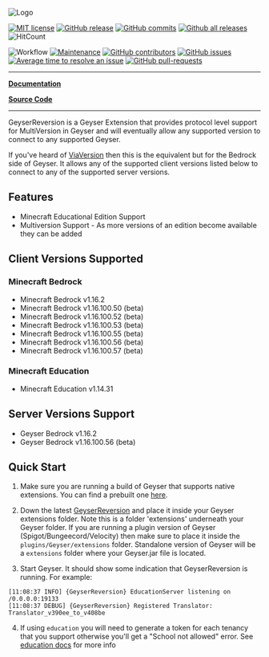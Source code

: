 ![Logo](https://bundabrg.github.io/GeyserReversion/img/title.png)

[![MIT license](https://img.shields.io/badge/License-MIT-blue.svg)](https://lbesson.mit-license.org/)
[![GitHub release](https://img.shields.io/github/release/Bundabrg/GeyserReversion)](https://GitHub.com/Bundabrg/GeyserReversion/releases/)
[![GitHub commits](https://img.shields.io/github/commits-since/Bundabrg/GeyserReversion/latest)](https://GitHub.com/Bundabrg/GeyserReversion/commit/)
[![Github all releases](https://img.shields.io/github/downloads/Bundabrg/GeyserReversion/total.svg)](https://GitHub.com/Bundabrg/GeyserReversion/releases/)
![HitCount](http://hits.dwyl.com/bundabrg/GeyserReversion.svg)

![Workflow](https://github.com/bundabrg/GeyserReversion/workflows/build/badge.svg)
[![Maintenance](https://img.shields.io/badge/Maintained%3F-yes-green.svg)](https://GitHub.com/Bundabrg/GeyserReversion/graphs/commit-activity)
[![GitHub contributors](https://img.shields.io/github/contributors/Bundabrg/GeyserReversion)](https://GitHub.com/Bundabrg/GeyserReversion/graphs/contributors/)
[![GitHub issues](https://img.shields.io/github/issues/Bundabrg/GeyserReversion)](https://GitHub.com/Bundabrg/GeyserReversion/issues/)
[![Average time to resolve an issue](http://isitmaintained.com/badge/resolution/Bundabrg/GeyserReversion.svg)](http://isitmaintained.com/project/Bundabrg/GeyserReversion "Average time to resolve an issue")
[![GitHub pull-requests](https://img.shields.io/github/issues-pr/Bundabrg/GeyserReversion)](https://GitHub.com/Bundabrg/GeyserReversion/pull/)
 

---

[**Documentation**](https://bundabrg.github.io/GeyserReversion/)

[**Source Code**](https://github.com/bundabrg/GeyserReversion/)

---

GeyserReversion is a Geyser Extension that provides protocol level support for MultiVersion in Geyser and will eventually
allow any supported version to connect to any supported Geyser.

If you've heard of [ViaVersion](https://github.com/ViaVersion/ViaVersion) then this is the equivalent but for the Bedrock
side of Geyser. It allows any of the supported client versions listed below to connect to any of the supported server
versions.

## Features

* Minecraft Educational Edition Support
* Multiversion Support - As more versions of an edition become available they can be added

## Client Versions Supported

### Minecraft Bedrock
* Minecraft Bedrock v1.16.2
* Minecraft Bedrock v1.16.100.50 (beta)
* Minecraft Bedrock v1.16.100.52 (beta)
* Minecraft Bedrock v1.16.100.53 (beta)
* Minecraft Bedrock v1.16.100.55 (beta)
* Minecraft Bedrock v1.16.100.56 (beta)
* Minecraft Bedrock v1.16.100.57 (beta)

### Minecraft Education
* Minecraft Education v1.14.31

## Server Versions Support
* Geyser Bedrock v1.16.2
* Geyser Bedrock v1.16.100.56 (beta)

## Quick Start

1. Make sure you are running a build of Geyser that supports native extensions. You can find a prebuilt one [here](https://github.com/bundabrg/Geyser/releases).

2. Down the latest [GeyserReversion](https://github.com/bundabrg/GeyserReversion/releases) and place it inside your Geyser extensions folder. Note this is
a folder 'extensions' underneath your Geyser folder. If you are running a plugin version of Geyser (Spigot/Bungeecord/Velocity) then
make sure to place it inside the `plugins/Geyser/extensions` folder. Standalone version of Geyser will be a `extensions` folder
where your Geyser.jar file is located.

3. Start Geyser. It should show some indication that GeyserReversion is running. For example:

```
[11:08:37 INFO] {GeyserReversion} EducationServer listening on /0.0.0.0:19133
[11:08:37 DEBUG] {GeyserReversion} Registered Translator: Translator_v390ee_to_v408be
```

 4. If using `education` you will need to generate a token for each tenancy that you support otherwise you'll get a 
 "School not allowed" error. See [education docs](https://bundabrg.github.io/GeyserReversion/education/) for more info
